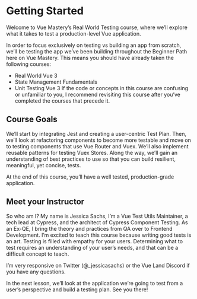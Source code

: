 # Getting Started
Welcome to Vue Mastery’s Real World Testing course, where we’ll explore what it takes to test a production-level Vue application.

In order to focus exclusively on testing vs building an app from scratch, we’ll be testing the app we’ve been building throughout the Beginner Path here on Vue Mastery. This means you should have already taken the following courses:

- Real World Vue 3
- State Management Fundamentals
- Unit Testing Vue 3
If the code or concepts in this course are confusing or unfamiliar to you, I recommend revisiting this course after you’ve completed the courses that precede it.

## Course Goals
We’ll start by integrating Jest and creating a user-centric Test Plan. Then, we’ll look at refactoring components to become more testable and move on to testing components that use Vue Router and Vuex. We’ll also implement reusable patterns for testing Vuex Stores. Along the way, we’ll gain an understanding of best practices to use so that you can build resilient, meaningful, yet concise, tests.

At the end of this course, you’ll have a well tested, production-grade application.

## Meet your Instructor
So who am I? My name is Jessica Sachs, I’m a Vue Test Utils Maintainer, a tech lead at Cypress, and the architect of Cypress Component Testing. As an Ex-QE, I bring the theory and practices from QA over to Frontend Development. I’m excited to teach this course because writing good tests is an art. Testing is filled with empathy for your users. Determining what to test requires an understanding of your user’s needs, and that can be a difficult concept to teach.

I’m very responsive on Twitter (@_jessicasachs) or the Vue Land Discord if you have any questions.

In the next lesson, we’ll look at the application we’re going to test from a user’s perspective and build a testing plan. See you there!

